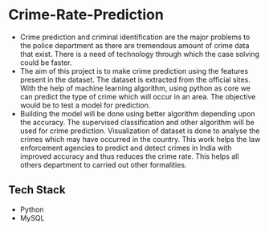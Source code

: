 # Crime-Rate-Prediction
<ul>
<li>Crime prediction and criminal identification are the major 
problems to the police department as there are 
tremendous amount of crime data that exist. There is a 
need of technology through which the case solving could 
be faster.</li>
<li>The aim of this project is to make crime prediction using 
the features present in the dataset. The dataset is 
extracted from the official sites. With the help of machine 
learning algorithm, using python as core we can predict 
the type of crime which will occur in an area. The objective 
would be to test a model for prediction.</li>
<li>Building the model will be done using better algorithm 
depending upon the accuracy. The supervised 
classification and other algorithm will be used for crime 
prediction. Visualization of dataset is done to analyse the 
crimes which may have occurred in the country. This work 
helps the law enforcement agencies to predict and detect 
crimes in India with improved accuracy and thus reduces 
the crime rate. This helps all others department to carried 
out other formalities.</li>
</ul>
<h2> Tech Stack </h2>
<ul>
  <li> Python</li>
  <li> MySQL</li>
</ul>
